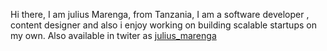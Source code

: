   Hi there, I am julius Marenga, from Tanzania, I am a software developer , content designer and also i enjoy  working on building scalable startups on my own.
   Also available in twiter as [julius_marenga]()
